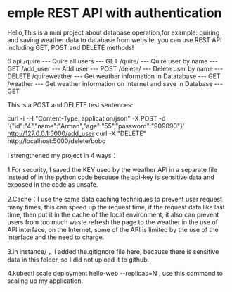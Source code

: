 # emple REST API with authentication
Hello,This is a mini project about database operation,for example: quiring and saving weather data to database from website, you can use REST API including GET, POST and DELETE methods!

6 api
/quire --- Quire all users --- GET
/quire/<name> --- Quire user by name --- GET
/add_user --- Add user --- POST
/delete/<deletename> --- Delete user by name --- DELETE
/quireweather --- Get weather information in Datatabase --- GET
/weather --- Get weather information on Internet and save in Database --- GET


This is a POST and DELETE test sentences:

curl -i -H "Content-Type: application/json" -X POST -d '{"id":"4","name":"Arman","age":"55","password":"909090"}' http://127.0.0.1:5000/add_user
curl -X "DELETE" http://localhost:5000/delete/bobo

I strengthened my project in 4 ways：

1.For security, I saved the KEY used by the weather API in a separate file instead of in the python code because the api-key is sensitive data and exposed in the code as unsafe.

2.Cache：I use the same data caching techniques to prevent user request many times, this can speed up the request time, if the request data like last time, then put it in the cache of the local environment,  it also can prevent users from too much waste refresh the page to the weather in the use of API interface, on the Internet, some of the API is limited by the use of the interface and the need to charge.

3.in instance/ ，I added the.gitignore file here, because there is sensitive data in this folder, so I did not upload it to github.

4.kubectl scale deployment hello-web --replicas=N , use this command to scaling up my application.
